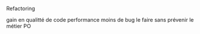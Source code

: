 Refactoring

gain en qualitté de code performance moins de bug
le faire sans prévenir le métier PO


